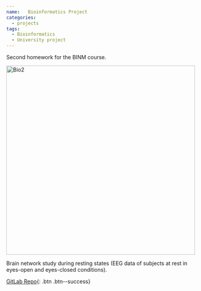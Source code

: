 ```yaml
---
name:   Bioinformatics Project
categories: 
  - projects
tags: 
  - Bioinformatics
  - University project
---
```

Second homework for the BINM course.

<img src="../../assets/images/bioinformatics2.png" alt="Bio2" width="500"/>

Brain network study during resting states (EEG data of subjects at rest in eyes-open and eyes-closed conditions).

[GitLab Repo](https://gitlab.com/zascerta/bioinformatics_project_2_2020){: .btn .btn--success}
